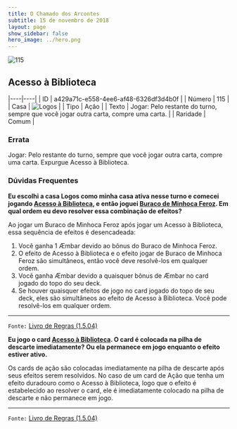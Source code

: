 ```yaml
---
title: O Chamado dos Arcontes
subtitle: 15 de novembro de 2018
layout: page
show_sidebar: false
hero_image: ../hero.png
---
```


![115](https://cdn.keyforgegame.com/media/card_front/pt/341_115_4J2C745JC5V2_pt.png)

## Acesso à Biblioteca

|----|----|
| ID | a429a71c-e558-4ee6-af48-6326df3d4b0f |
| Número | 115 |
| Casa | ![Logos](https://archonarcana.com/images/thumb/c/ce/Logos.png/22px-Logos.png "Logos") |
| Tipo | Ação |
| Texto | Jogar: Pelo restante do turno,  sempre que você jogar outra carta, compre uma carta. |
| Raridade | Comum |

### Errata

Jogar: Pelo restante do turno, sempre que você jogar outra carta, compre uma carta. Expurgue Acesso à Biblioteca.

### Dúvidas Frequentes

**Eu escolhi a casa Logos como minha casa ativa nesse turno e
comecei jogando [Acesso à Biblioteca](/cota/115), e então joguei
[Buraco de Minhoca Feroz](/cota/125). Em qual ordem eu devo
resolver essa combinação de efeitos?**

Ao jogar um Buraco de Minhoca Feroz após jogar um Acesso à
Biblioteca, essa sequência de efeitos é desencadeada:
1. Você ganha 1 Æmbar devido ao bônus do Buraco de
Minhoca Feroz.
2. O efeito de Acesso à Biblioteca e o efeito jogar de Buraco de
Minhoca Feroz são simultâneos, então você deve resolvê-los em
qualquer ordem.
3. Você ganha Æmbar devido a quaisquer bônus de Æmbar no card
jogado do topo do seu deck.
4. Se houver quaisquer efeitos de jogo no card jogado do topo de seu
deck, eles são simultâneos ao efeito de Acesso à Biblioteca. Você pode
resolvê-los em qualquer ordem.

<hr/>

`Fonte:` [Livro de Regras (1.5.04)](https://drive.google.com/open?id=14pM1J8ZR_4hZbGFZt-ArQdAGsHCPEQdE)

**Eu jogo o card [Acesso à Biblioteca](/cota/115). O card é colocada
na pilha de descarte imediatamente? Ou ela permanece em jogo
enquanto o efeito estiver ativo.**

Os cards de ação são colocadas imediatamente na pilha de descarte
após seus efeitos serem resolvidos. No caso de um card de Ação que
tenha um efeito duradouro como o Acesso à Biblioteca, logo que o
efeito é estabelecido ao resolver o card, ele é imediatamente colocado
na pilha de descarte e não permanece em jogo.

<hr/>

`Fonte:` [Livro de Regras (1.5.04)](https://drive.google.com/open?id=14pM1J8ZR_4hZbGFZt-ArQdAGsHCPEQdE)
